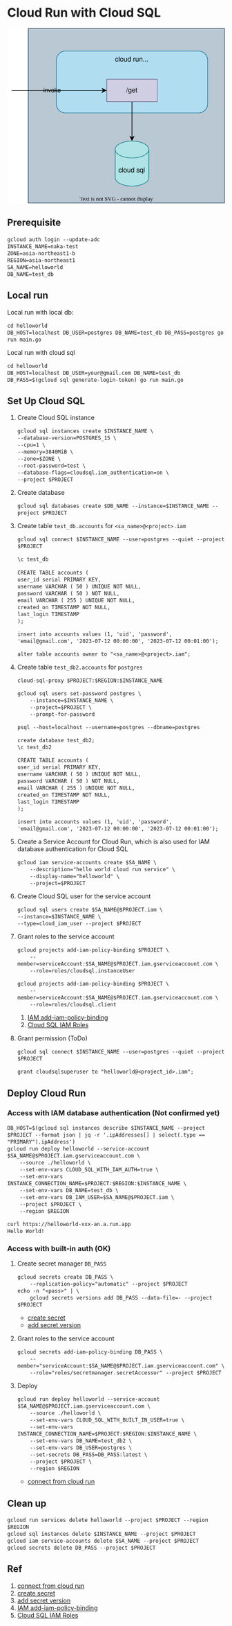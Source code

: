 # Cloud Run with Cloud SQL

![](diagram.drawio.svg)

## Prerequisite

```
gcloud auth login --update-adc
INSTANCE_NAME=naka-test
ZONE=asia-northeast1-b
REGION=asia-northeast1
SA_NAME=helloworld
DB_NAME=test_db
```

## Local run

Local run with local db:

```
cd helloworld
DB_HOST=localhost DB_USER=postgres DB_NAME=test_db DB_PASS=postgres go run main.go
```

Local run with cloud sql

```
cd helloworld
DB_HOST=localhost DB_USER=your@gmail.com DB_NAME=test_db DB_PASS=$(gcloud sql generate-login-token) go run main.go
```

## Set Up Cloud SQL

1. Create Cloud SQL instance

    ```
    gcloud sql instances create $INSTANCE_NAME \
    --database-version=POSTGRES_15 \
    --cpu=1 \
    --memory=3840MiB \
    --zone=$ZONE \
    --root-password=test \
    --database-flags=cloudsql.iam_authentication=on \
    --project $PROJECT
    ```

1. Create database

    ```
    gcloud sql databases create $DB_NAME --instance=$INSTANCE_NAME --project $PROJECT
    ```
1. Create table `test_db.accounts` for `<sa_name>@<project>.iam`

    ```
    gcloud sql connect $INSTANCE_NAME --user=postgres --quiet --project $PROJECT
    ```

    ```sql
    \c test_db
    ```

    ```
    CREATE TABLE accounts (
    user_id serial PRIMARY KEY,
    username VARCHAR ( 50 ) UNIQUE NOT NULL,
    password VARCHAR ( 50 ) NOT NULL,
    email VARCHAR ( 255 ) UNIQUE NOT NULL,
    created_on TIMESTAMP NOT NULL,
    last_login TIMESTAMP
    );
    ```

    ```
    insert into accounts values (1, 'uid', 'password', 'email@gmail.com', '2023-07-12 00:00:00', '2023-07-12 00:01:00');
    ```

    ```
    alter table accounts owner to "<sa_name>@<project>.iam";
    ```

1. Create table `test_db2.accounts` for `postgres`

    ```
    cloud-sql-proxy $PROJECT:$REGION:$INSTANCE_NAME
    ```

    ```
    gcloud sql users set-password postgres \
        --instance=$INSTANCE_NAME \
        --project=$PROJECT \
        --prompt-for-password
    ```

    ```
    psql --host=localhost --username=postgres --dbname=postgres
    ```

    ```
    create database test_db2;
    \c test_db2
    ```


    ```
    CREATE TABLE accounts (
    user_id serial PRIMARY KEY,
    username VARCHAR ( 50 ) UNIQUE NOT NULL,
    password VARCHAR ( 50 ) NOT NULL,
    email VARCHAR ( 255 ) UNIQUE NOT NULL,
    created_on TIMESTAMP NOT NULL,
    last_login TIMESTAMP
    );
    ```

    ```
    insert into accounts values (1, 'uid', 'password', 'email@gmail.com', '2023-07-12 00:00:00', '2023-07-12 00:01:00');
    ```


1. Create a Service Account for Cloud Run, which is also used for IAM database authentication for Cloud SQL
    ```
    gcloud iam service-accounts create $SA_NAME \
        --description="hello world cloud run service" \
        --display-name="helloworld" \
        --project=$PROJECT
    ```

1. Create Cloud SQL user for the service account

    ```
    gcloud sql users create $SA_NAME@$PROJECT.iam \
    --instance=$INSTANCE_NAME \
    --type=cloud_iam_user --project $PROJECT
    ```
1. Grant roles to the service account

    ```
    gcloud projects add-iam-policy-binding $PROJECT \
        --member=serviceAccount:$SA_NAME@$PROJECT.iam.gserviceaccount.com \
        --role=roles/cloudsql.instanceUser
    ```
    ```
    gcloud projects add-iam-policy-binding $PROJECT \
        --member=serviceAccount:$SA_NAME@$PROJECT.iam.gserviceaccount.com \
        --role=roles/cloudsql.client
    ```

    1. [IAM add-iam-policy-binding](https://cloud.google.com/sdk/gcloud/reference/projects/add-iam-policy-binding)
    1. [Cloud SQL IAM Roles](https://cloud.google.com/sql/docs/postgres/iam-roles)

1. Grant permission (ToDo)
    ```
    gcloud sql connect $INSTANCE_NAME --user=postgres --quiet --project $PROJECT
    ```

    ```
    grant cloudsqlsuperuser to "helloworld@<project_id>.iam";
    ```

## Deploy Cloud Run


### Access with IAM database authentication (Not confirmed yet)

```
DB_HOST=$(gcloud sql instances describe $INSTANCE_NAME --project $PROJECT --format json | jq -r '.ipAddresses[] | select(.type == "PRIMARY").ipAddress')
gcloud run deploy helloworld --service-account $SA_NAME@$PROJECT.iam.gserviceaccount.com \
    --source ./helloworld \
    --set-env-vars CLOUD_SQL_WITH_IAM_AUTH=true \
    --set-env-vars INSTANCE_CONNECTION_NAME=$PROJECT:$REGION:$INSTANCE_NAME \
    --set-env-vars DB_NAME=test_db \
    --set-env-vars DB_IAM_USER=$SA_NAME@$PROJECT.iam \
    --project $PROJECT \
    --region $REGION
```

```
curl https://helloworld-xxx-an.a.run.app
Hello World!
```

### Access with built-in auth (OK)

1. Create secret manager `DB_PASS`

    ```
    gcloud secrets create DB_PASS \
        --replication-policy="automatic" --project $PROJECT
    echo -n "<pass>" | \
        gcloud secrets versions add DB_PASS --data-file=- --project $PROJECT
    ```

    - [create secret](https://cloud.google.com/secret-manager/docs/creating-and-accessing-secrets#secretmanager-create-secret-gcloud)
    - [add secret version](https://cloud.google.com/secret-manager/docs/add-secret-version)

1. Grant roles to the service account

    ```
    gcloud secrets add-iam-policy-binding DB_PASS \
        --member="serviceAccount:$SA_NAME@$PROJECT.iam.gserviceaccount.com" \
        --role="roles/secretmanager.secretAccessor" --project $PROJECT
    ```

1. Deploy
    ```
    gcloud run deploy helloworld --service-account $SA_NAME@$PROJECT.iam.gserviceaccount.com \
        --source ./helloworld \
        --set-env-vars CLOUD_SQL_WITH_BUILT_IN_USER=true \
        --set-env-vars INSTANCE_CONNECTION_NAME=$PROJECT:$REGION:$INSTANCE_NAME \
        --set-env-vars DB_NAME=test_db2 \
        --set-env-vars DB_USER=postgres \
        --set-secrets DB_PASS=DB_PASS:latest \
        --project $PROJECT \
        --region $REGION
    ```

    - [connect from cloud run](https://cloud.google.com/sql/docs/postgres/connect-run)

## Clean up

```
gcloud run services delete helloworld --project $PROJECT --region $REGION
gcloud sql instances delete $INSTANCE_NAME --project $PROJECT
gcloud iam service-accounts delete $SA_NAME --project $PROJECT
gcloud secrets delete DB_PASS --project $PROJECT
```

## Ref

1. [connect from cloud run](https://cloud.google.com/sql/docs/postgres/connect-run)
1. [create secret](https://cloud.google.com/secret-manager/docs/creating-and-accessing-secrets#secretmanager-create-secret-gcloud)
1. [add secret version](https://cloud.google.com/secret-manager/docs/add-secret-version)
1. [IAM add-iam-policy-binding](https://cloud.google.com/sdk/gcloud/reference/projects/add-iam-policy-binding)
1. [Cloud SQL IAM Roles](https://cloud.google.com/sql/docs/postgres/iam-roles)
